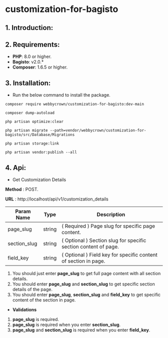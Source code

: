 # customization-for-bagisto

## 1. Introduction:

## 2. Requirements:

* **PHP**: 8.0 or higher.
* **Bagisto**: v2.0.*
* **Composer**: 1.6.5 or higher.

## 3. Installation:

- Run the below command to install the package.
```
composer require webbycrown/customization-for-bagisto:dev-main
```

```
composer dump-autoload
```

```
php artisan optimize:clear
```

```
php artisan migrate --path=vendor/webbycrown/customization-for-bagisto/src/Database/Migrations
```

```
php artisan storage:link
```

```
php artisan vendor:publish --all
```

## 4. Api:

- Get Customization Details

**Method** : POST.

**URL** : http://localhost/api/v1/customization_details

| Param Name    | Type      | Description														|
| --------------| --------- | ----------------------------------------------------------------- |
| page_slug     | string    | ( Required ) Page slug for specific page content.					|
| section_slug  | string    | ( Optional ) Section slug for specific section content of page.	|
| field_key     | string    | ( Optional ) Field key for specific content of section in page.	|

1. You should just enter **page_slug** to get full page content with all section details.
2. You should enter **page_slug** and **section_slug** to get specific section details of the page.
3. You should enter **page_slug**, **section_slug** and **field_key** to get specific content of the section in page.

- **Validations**

1. **page_slug** is required.
2. **page_slug** is required when you enter **section_slug**.
3. **page_slug** and **section_slug** is required when you enter **field_key**.
